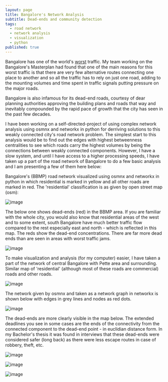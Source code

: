 ```yaml
---
layout: page
title: Bangalore's Network Analysis
subtitle: Dead-ends and community detection 
tags:
  - road network
  - network analysis
  - visualization
  - python
published: true
---
```


Bangalore has one of the world's [worst](https://www.tomtom.com/traffic-index/bengaluru-traffic/) traffic. My team working on the Bangalore's Masterplan had found that one of the main reasons for this worst traffic is that there are very few alternative routes connecting one place to another and so all the traffic has to rely on just one road, adding to the mounting volumes and time spent in traffic signals putting pressure on the major roads. 

Bangalore is also infamous for its dead-end roads, courtesy of dear planning authorities approving the building plans and roads that way and inevitably compounded by the rapid pace of growth that the city has seen in the past few decades. 

I have been working on a self-directed-project of using complex network analysis using osmnx and networkx in python for derriving solutions to this weakly connected city's road network problem. The simplest start to this analysis would be to find out the edges with highest betweenness centralities to see which roads carry the highest volumes by being the connections between weakly connected components. However, I have a slow system, and until I have access to a higher processing speeds, I have taken up a part of the road network of Bangalore to do a few basic analysis and I am presenting a few of them here below:

Bangalore's (BBMP) road network visualized using osmnx and networkx in python in which residential is marked in yellow and all other roads are marked in red. The 'residential' classification is as given by open street map (osm):

![image](/assets/img/roadnet/BBMP_highway_residential.png)

The below one shows dead-ends (red) in the BBMP area. If you are familiar with the whole city, you would also know that residential areas of the west and to some extent, south Bangalore have much better traffic flow compared to the rest especially east and north - which is reflected in this map. The reds show the dead-end concentrations. There are far more dead ends than are seen in areas with worst traffic jams. 

![image](/assets/img/roadnet/BBMP_dead_ends.png)

To make visualization and analysis (for my computer) easier, I have taken a part of the network of central Bangalore with Pette area and surrounding. Similar map of 'residential' (although most of these roads are commercial) roads and other roads. 
<!-- To do a proper network analysis, I would have to simplify these parallel roads (taken from osm) to a simple one line road to show the connection and not give an actual representation of the network. The added issue of some roads being one-ways does not help my analysis case and access to such a graph of network would be of great help. It can be done, but it will take some time to clean the data and work on it.
 -->

![image](/assets/img/roadnet/Pette_residential.png)

The network given by osmnx and taken as a network graph in networkx is shown below with edges in grey lines and nodes as red dots. 

![image](/assets/img/roadnet/Pette_nodes_edges.png)

The dead-ends are more clearly visible in the map below. The extended deadlines you see in some cases are the ends of the connectivity from the connected component to the dead-end point - in euclidian distance form. In my Bachelor's thesis it was found in interviews that these dead-ends were considered safer (long back) as there were less escape routes in case of robbery, theft, etc. 

![image](/assets/img/roadnet/Pette_dead_ends.png)



![image](/assets/img/roadnet/Pette_bet_cen.png)

![image](/assets/img/roadnet/Pette_greedy_modularity_community.png)









